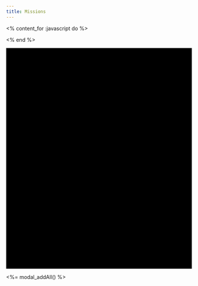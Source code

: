 ```yaml
---
title: Missions
---
```

<% content_for :javascript do %>
<script src="https://cdnjs.cloudflare.com/ajax/libs/sigma.js/2.4.0/sigma.min.js"></script>
<script src="https://cdnjs.cloudflare.com/ajax/libs/graphology/0.25.4/graphology.umd.min.js"></script>
<script>
    // Create a graphology graph
    const graph = new graphology.Graph();

    var ssys = [<% @items.find_all('/ssys/*.md').each do |s| %>
    <%= "{ name:\"#{s[:name]}\", x:#{s[:x]}, y:#{s[:y]} }," %>
    <% end %>];
    var n = ssys.length;
    for (var i=0; i<n; i++) {
        var s = ssys[i];
        graph.addNode( s.name, { label: s.name, x: s.x, y: s.y, size: 5, color: "white", borderColor: "white" } );
    }
    var jumps = [<% @items.find_all('/ssys/*.md').each do |s| s[:jumps].each do |j| %>
    <%= "{ a:\"#{s[:name]}\", b:\"#{j}\" }," %>
    <% end end %>];
    var nj = jumps.length;
    for (var i=0; i<n; i++) {
        var j = jumps[i];
        graph.addEdge( j.a, j.b, { size: 1, color: 'blue' } );
    }

    //graph.addNode("1", { label: "Node 1", x: 0, y: 0, size: 10, color: "blue" });
    //graph.addNode("2", { label: "Node 2", x: 1, y: 1, size: 20, color: "red" });
    //graph.addEdge("1", "2", { size: 5, color: "purple" });

    // Instantiate sigma.js and render the graph
    const sigmaInstance = new Sigma( graph, document.getElementById("starmap"), {
        //defaultNodeType: "bordered",
        //nodeProgramClasses: {
        //    bordered: NodeBorderProgram,
        //},
    } );
</script>
<% end %>

<div id="starmap" style="width: 100%; height: 600px; background: black"></div>

<%= modal_addAll() %>
